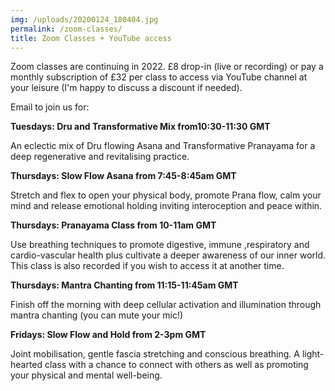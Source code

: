 ```yaml
---
img: /uploads/20200124_180404.jpg
permalink: /zoom-classes/
title: Zoom Classes + YouTube access
---
```

Zoom classes are continuing in 2022. £8 drop-in (live or recording) or pay a monthly subscription of £32 per class to access via YouTube channel at your leisure (I'm happy to discuss a discount if needed).

Email to join us for:

**Tuesdays: Dru and Transformative Mix from10:30-11:30 GMT**

An eclectic mix of Dru flowing Asana and Transformative Pranayama for a deep regenerative and revitalising practice.

**Thursdays: Slow Flow Asana from 7:45-8:45am GMT**

Stretch and flex to open your physical body, promote Prana flow, calm your mind and release emotional holding inviting interoception and peace within.

**Thursdays: Pranayama Class from 10-11am GMT**  

Use breathing techniques to promote digestive, immune ,respiratory and cardio-vascular health plus cultivate a deeper awareness of our inner world. This class is also recorded if you wish to access it at another time.

**Thursdays: Mantra Chanting from 11:15-11:45am GMT**

Finish off the morning with deep cellular activation and illumination through mantra chanting (you can mute your mic!)

**Fridays: Slow Flow and Hold from 2-3pm GMT**

Joint mobilisation, gentle fascia stretching and conscious breathing. A light-hearted class with a chance to connect with others as well as promoting your physical and mental well-being.